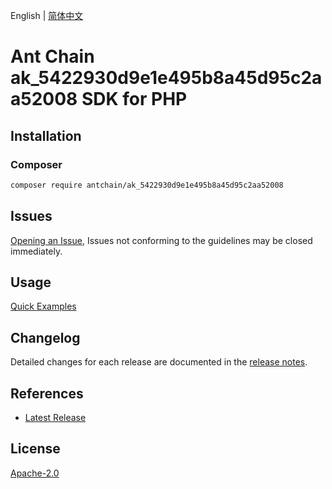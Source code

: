 English | [简体中文](README-CN.md)

# Ant Chain ak_5422930d9e1e495b8a45d95c2aa52008 SDK for PHP

## Installation

### Composer

```bash
composer require antchain/ak_5422930d9e1e495b8a45d95c2aa52008
```

## Issues

[Opening an Issue](https://github.com/alipay/antchain-openapi-prod-sdk/issues/new), Issues not conforming to the guidelines may be closed immediately.

## Usage

[Quick Examples](https://github.com/alipay/antchain-openapi-prod-sdk/blob/master/docs/0-Examples-EN.md#quick-examples)

## Changelog

Detailed changes for each release are documented in the [release notes](./ChangeLog.txt).

## References

* [Latest Release](https://github.com/antchain-openapi-sdk-php)

## License

[Apache-2.0](http://www.apache.org/licenses/LICENSE-2.0)
